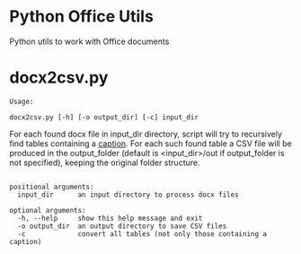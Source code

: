 # Python Office Utils
Python utils to work with Office documents

# docx2csv.py
```
Usage:

docx2csv.py [-h] [-o output_dir] [-c] input_dir
```

For each found docx file in input_dir directory,
script will try to recursively find tables containing a 
[caption](https://support.office.com/en-us/article/add-format-or-delete-captions-in-word-82fa82a4-f0f3-438f-a422-34bb5cef9c81).
For each such found table a CSV file will be produced in the output_folder
(default is <input_dir>/out if output_folder is not specified), keeping the original folder structure.

```Convert docx tables to CSV files.

positional arguments:
  input_dir      an input directory to process docx files

optional arguments:
  -h, --help     show this help message and exit
  -o output_dir  an output directory to save CSV files
  -c             convert all tables (not only those containing a caption)
  ```

